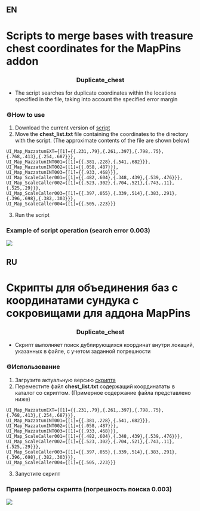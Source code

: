 ## EN
# Scripts to merge bases with treasure chest coordinates for the MapPins addon
### <p align="center">Duplicate_chest</p>
- The script searches for duplicate coordinates within the locations specified in the file, taking into account the specified error margin
### ⚙️How to use
1. Download the current version of [script](https://github.com/art1ink/MapPins_merge/blob/main/duplicate_chest.py)
2. Move the <b>chest_list.txt</b> file containing the coordinates to the directory with the script.
(The approximate contents of the file are shown below)
```
UI_Map_MazzatunEXT={[1]={{.231,.79},{.261,.397},{.798,.75},{.768,.413},{.254,.687}}},
UI_Map_MazzatunINT001={[1]={{.381,.228},{.541,.682}}},
UI_Map_MazzatunINT002={[1]={{.058,.487}}},
UI_Map_MazzatunINT003={[1]={{.933,.468}}},
UI_Map_ScaleCaller001={[1]={{.482,.604},{.348,.439},{.539,.476}}},
UI_Map_ScaleCaller002={[1]={{.523,.302},{.704,.521},{.743,.11},{.525,.29}}},
UI_Map_ScaleCaller003={[1]={{.397,.055},{.339,.514},{.383,.291},{.396,.698},{.382,.303}}},
UI_Map_ScaleCaller004={[1]={{.505,.223}}}
```
3. Run the script

### Example of script operation (search error 0.003)
![](https://i.imgur.com/8kPm94Z.png)

## RU
# Скрипты для объединения баз с координатами сундука с сокровищами для аддона MapPins
### <p align="center">Duplicate_chest</p>
- Скрипт выполняет поиск дублирующихся координат внутри локаций, указанных в файле, с учетом заданной погрешности
### ⚙️Использование
1. Загрузите актуальную версию [скрипта](https://github.com/art1ink/MapPins_merge/blob/main/duplicate_chest.py)
2. Переместите файл <b>chest_list.txt</b> содержащий координататы в каталог со скриптом.
(Примерное содержание файла представлено ниже)
```
UI_Map_MazzatunEXT={[1]={{.231,.79},{.261,.397},{.798,.75},{.768,.413},{.254,.687}}},
UI_Map_MazzatunINT001={[1]={{.381,.228},{.541,.682}}},
UI_Map_MazzatunINT002={[1]={{.058,.487}}},
UI_Map_MazzatunINT003={[1]={{.933,.468}}},
UI_Map_ScaleCaller001={[1]={{.482,.604},{.348,.439},{.539,.476}}},
UI_Map_ScaleCaller002={[1]={{.523,.302},{.704,.521},{.743,.11},{.525,.29}}},
UI_Map_ScaleCaller003={[1]={{.397,.055},{.339,.514},{.383,.291},{.396,.698},{.382,.303}}},
UI_Map_ScaleCaller004={[1]={{.505,.223}}}
```
3. Запустите скрипт

### Пример работы скрипта (погрешность поиска 0.003)
![](https://i.imgur.com/8kPm94Z.png)
